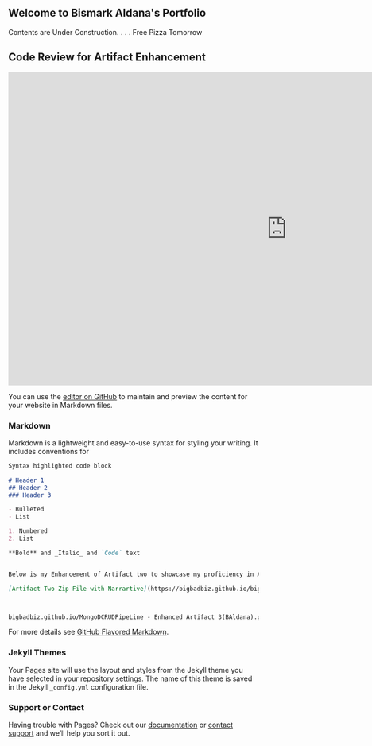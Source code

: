 ## Welcome to Bismark Aldana's Portfolio

Contents are Under Construction. . . . Free Pizza Tomorrow

## Code Review for Artifact Enhancement

<iframe align="center" width="1120" height="630" src="https://www.youtube.com/embed/IvxjohsHkxs" frameborder="0" allow="accelerometer; autoplay; clipboard-write; encrypted-media; gyroscope; picture-in-picture" allowfullscreen></iframe>


You can use the [editor on GitHub](https://github.com/bigbadbiz/bigbadbiz.github.io/edit/master/README.md) to maintain and preview the content for your website in Markdown files.

### Markdown

Markdown is a lightweight and easy-to-use syntax for styling your writing. It includes conventions for

```markdown
Syntax highlighted code block

# Header 1
## Header 2
### Header 3

- Bulleted
- List

1. Numbered
2. List

**Bold** and _Italic_ and `Code` text


Below is my Enhancement of Artifact two to showcase my proficiency in ALGORITHMS and DATASTRUCTURES

[Artifact Two Zip File with Narrartive](https://bigbadbiz.github.io/bigbadbiz.github.io/Algorithms_and_DataStructure(BAldana).zip) and ![Image](src)



bigbadbiz.github.io/MongoDCRUDPipeLine - Enhanced Artifact 3(BAldana).py
```

For more details see [GitHub Flavored Markdown](https://guides.github.com/features/mastering-markdown/).

### Jekyll Themes

Your Pages site will use the layout and styles from the Jekyll theme you have selected in your [repository settings](https://github.com/bigbadbiz/bigbadbiz.github.io/settings). The name of this theme is saved in the Jekyll `_config.yml` configuration file.

### Support or Contact

Having trouble with Pages? Check out our [documentation](https://docs.github.com/categories/github-pages-basics/) or [contact support](https://github.com/contact) and we’ll help you sort it out.
